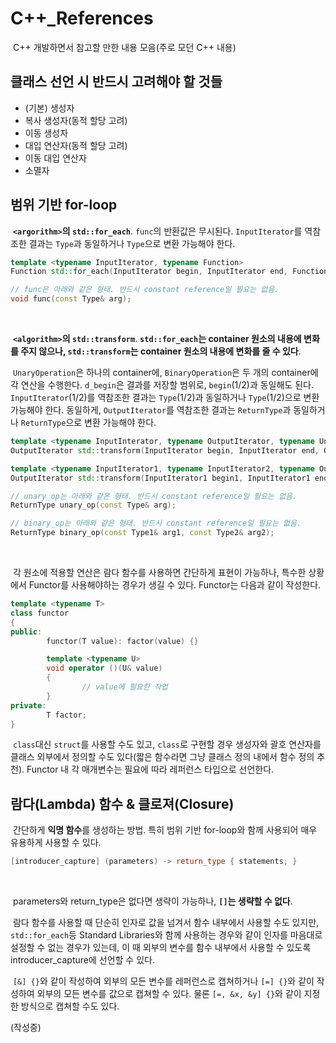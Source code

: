 # C++_References

&nbsp;C++ 개발하면서 참고할 만한 내용 모음(주로 모던 C++ 내용)


## 클래스 선언 시 반드시 고려해야 할 것들

- (기본) 생성자
- 복사 생성자(동적 할당 고려)
- 이동 생성자
- 대입 연산자(동적 할당 고려)
- 이동 대입 연산자
- 소멸자


## 범위 기반 for-loop

&nbsp;**`<argorithm>`의 `std::for_each`**. `func`의 반환값은 무시된다. `InputIterator`를 역참조한 결과는 `Type`과 동일하거나 `Type`으로 변환 가능해야 한다.

```C++
template <typename InputIterator, typename Function>
Function std::for_each(InputIterator begin, InputIterator end, Function func);

// func은 아래와 같은 형태. 반드시 constant reference일 필요는 없음.
void func(const Type& arg);
```
<br>

&nbsp;**`<algorithm>`의 `std::transform`**. **`std::for_each`는 container 원소의 내용에 변화를 주지 않으나, `std::transform`는 container 원소의 내용에 변화를 줄 수 있다**.

&nbsp;`UnaryOperation`은 하나의 container에, `BinaryOperation`은 두 개의 container에 각 연산을 수행한다. `d_begin`은 결과를 저장할 범위로, `begin`(1/2)과 동일해도 된다. `InputIterator`(1/2)를 역참조한 결과는 `Type`(1/2)과 동일하거나 `Type`(1/2)으로 변환 가능해야 한다. 동일하게, `OutputIterator`를 역참조한 결과는 `ReturnType`과 동일하거나 `ReturnType`으로 변환 가능해야 한다.

```C++
template <typename InputInterator, typename OutputIterator, typename UnaryOperation>
OutputIterator std::transform(InputIterator begin, InputIterator end, OutputIterator d_begin, UnaryOperation unary_op);

template <typename InputIterator1, typename InputIterator2, typename OutputIterator, typename BinaryOperation>
OutputIterator std::transform(InputIterator1 begin1, InputIterator1 end1, InputIterator2 begin2, InputIterator2 end2, OutputIterator d_begin, BinaryOperation binary_op);

// unary_op는 아래와 같은 형태. 반드시 constant reference일 필요는 없음.
ReturnType unary_op(const Type& arg);

// binary_op는 아래와 같은 형태. 반드시 constant reference일 필요는 없음.
ReturnType binary_op(const Type1& arg1, const Type2& arg2);
```
<br>

&nbsp;각 원소에 적용할 연산은 람다 함수를 사용하면 간단하게 표현이 가능하나, 특수한 상황에서 Functor를 사용해야하는 경우가 생길 수 있다. Functor는 다음과 같이 작성한다.

```C++
template <typename T>
class functor
{
public:
        functor(T value): factor(value) {}

        template <typename U>
        void operator ()(U& value)
        {
                // value에 필요한 작업
        }
private:
        T factor;
}
```

&nbsp;`class`대신 `struct`를 사용할 수도 있고, `class`로 구현할 경우 생성자와 괄호 연산자를 클래스 외부에서 정의할 수도 있다(짧은 함수라면 그냥 클래스 정의 내에서 함수 정의 추천). Functor 내 각 매개변수는 필요에 따라 레퍼런스 타입으로 선언한다.


## 람다(Lambda) 함수 & 클로져(Closure)

&nbsp;간단하게 **익명 함수**를 생성하는 방법. 특히 범위 기반 for-loop와 함께 사용되어 매우 유용하게 사용할 수 있다.


```C++
[introducer_capture] (parameters) -> return_type { statements; }
```
<br>

&nbsp;parameters와 return_type은 없다면 생략이 가능하나, **`[]`는 생략할 수 없다**.


&nbsp;람다 함수를 사용할 때 단순히 인자로 값을 넘겨서 함수 내부에서 사용할 수도 있지만, `std::for_each`등 Standard Libraries와 함께 사용하는 경우와 같이 인자를 마음대로 설정할 수 없는 경우가 있는데, 이 때 외부의 변수를 함수 내부에서 사용할 수 있도록 introducer_capture에 선언할 수 있다.

&nbsp;`[&] {}`와 같이 작성하여 외부의 모든 변수를 레퍼런스로 캡쳐하거나 `[=] {}`와 같이 작성하여 외부의 모든 변수를 값으로 캡쳐할 수 있다. 물론 `[=, &x, &y] {}`와 같이 지정한 방식으로 캡쳐할 수도 있다.

(작성중)
